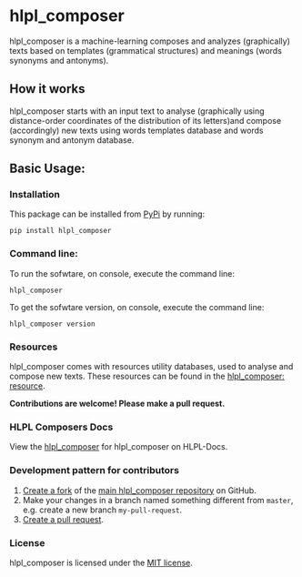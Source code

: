 
# hlpl_composer

hlpl_composer is a machine-learning composes and analyzes (graphically) texts based on templates (grammatical structures) and meanings (words synonyms and antonyms). 

## How it works
hlpl_composer starts with an input text to analyse (graphically using distance-order coordinates of the distribution of its letters)and compose (accordingly) new texts using words templates database and words synonym and antonym database.

## Basic Usage: 

### Installation
This package can be installed from [PyPi](https://pypi.python.org/pypi/hlpl_composer) by running:
```
pip install hlpl_composer
```

### Command line: 

To run the sofwtare, on console, execute the command line:
```
hlpl_composer
```
To get the sofwtare version, on console, execute the command line:
```
hlpl_composer version
```

### Resources  
hlpl_composer comes with resources utility databases, used to analyse and compose new texts. These resources can be found in the [hlpl_composer: resource](https://resource.hlpl.net).


**Contributions are welcome! Please make a pull request.**

### HLPL Composers Docs

View the [hlpl_composer](https://docs.hlpl.net) for hlpl_composer on HLPL-Docs.

### Development pattern for contributors

1. [Create a fork](https://help.github.com/articles/fork-a-repo/) of the [main hlpl_composer repository](https://github.com/hlpl/composer) on GitHub.
2. Make your changes in a branch named something different from `master`, e.g. create a new branch `my-pull-request`.
3. [Create a pull request](https://help.github.com/articles/creating-a-pull-request/).

### License
hlpl_composer is licensed under the [MIT license](https://opensource.org/licenses/MIT).
